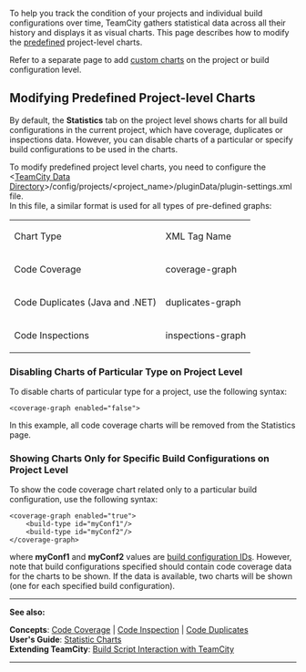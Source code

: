 [//]: # (title: Customizing Statistics Charts)
[//]: # (auxiliary-id: Customizing Statistics Charts)

To help you track the condition of your projects and individual build configurations over time, TeamCity gathers statistical data across all their history and displays it as visual charts. This page describes how to modify the [predefined](statistic-charts.md) project-level charts.

<note>

Refer to a separate page to add [custom charts](custom-chart.md) on the project or build configuration level.
</note>

## Modifying Predefined Project-level Charts

By default, the __Statistics__ tab on the project level shows charts for all build configurations in the current project, which have coverage, duplicates or inspections data. However, you can disable charts of a particular or specify build configurations to be used in the charts.

To modify predefined project level charts, you need to configure the \<[TeamCity Data Directory](teamcity-data-directory.md)\>/config/projects/<project_name>/pluginData/plugin-settings.xml file.   
In this file, a similar format is used for all types of pre-defined graphs:

<table><tr>

<td>

Chart Type


</td>

<td>

XML Tag Name


</td></tr><tr>

<td>

Code Coverage


</td>

<td>

coverage-graph


</td></tr><tr>

<td>

Code Duplicates (Java and .NET)


</td>

<td>

duplicates-graph


</td></tr><tr>

<td>

Code Inspections


</td>

<td>

inspections-graph


</td></tr></table>

### Disabling Charts of Particular Type on Project Level

To disable charts of particular type for a project, use the following syntax:


```Plain Text
<coverage-graph enabled="false">

```



In this example, all code coverage charts will be removed from the Statistics page.

### Showing Charts Only for Specific Build Configurations on Project Level

To show the code coverage chart related only to a particular build configuration, use the following syntax:


```Plain Text
<coverage-graph enabled="true">
    <build-type id="myConf1"/>
    <build-type id="myConf2"/>
</coverage-graph>

```

where __myConf1__ and __myConf2__ values are [build configuration IDs](configuring-general-settings.md#Build+Configuration+ID). However, note that build configurations specified should contain code coverage data for the charts to be shown. If the data is available, two charts will be shown (one for each specified build configuration).

 __  __

__See also:__

__Concepts__: [Code Coverage](code-coverage.md) | [Code Inspection](code-inspection.md) | [Code Duplicates](code-duplicates.md)    
__User's Guide__: [Statistic Charts](statistic-charts.md)    
__Extending TeamCity__: [Build Script Interaction with TeamCity](build-script-interaction-with-teamcity.md)    

__ __